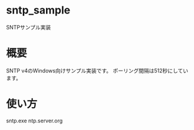sntp_sample
================

SNTPサンプル実装

# 概要

  SNTP v4のWindows向けサンプル実装です。
  ポーリング間隔は512秒にしています。

# 使い方

  sntp.exe ntp.server.org

